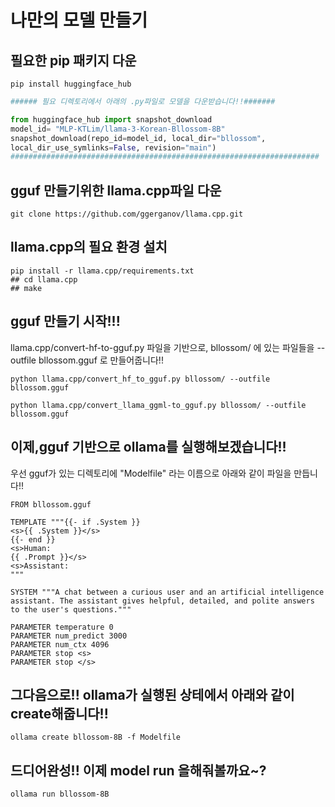 # 나만의 모델 만들기

## 필요한 pip 패키지 다운

```shell
pip install huggingface_hub
```

```python
###### 필요 디렉토리에서 아래의 .py파일로 모델을 다운받습니다!!#######

from huggingface_hub import snapshot_download
model_id= "MLP-KTLim/llama-3-Korean-Bllossom-8B"
snapshot_download(repo_id=model_id, local_dir="bllossom",
local_dir_use_symlinks=False, revision="main")
#####################################################################
```

## gguf 만들기위한 llama.cpp파일 다운

```shell
git clone https://github.com/ggerganov/llama.cpp.git
```

## llama.cpp의 필요 환경 설치

```shell
pip install -r llama.cpp/requirements.txt
## cd llama.cpp
## make
```

## gguf 만들기 시작!!!

llama.cpp/convert-hf-to-gguf.py 파일을 기반으로,
bllossom/ 에 있는 파일들을
--outfile bllossom.gguf 로 만들어줍니다!!

```shell
python llama.cpp/convert_hf_to_gguf.py bllossom/ --outfile bllossom.gguf

python llama.cpp/convert_llama_ggml-to_gguf.py bllossom/ --outfile bllossom.gguf
```

## 이제,gguf 기반으로 ollama를 실행해보겠습니다!!

우선 gguf가 있는 디렉토리에 "Modelfile" 라는 이름으로 아래와 같이 파일을 만듭니다!!

```text
FROM bllossom.gguf

TEMPLATE """{{- if .System }}
<s>{{ .System }}</s>
{{- end }}
<s>Human:
{{ .Prompt }}</s>
<s>Assistant:
"""

SYSTEM """A chat between a curious user and an artificial intelligence assistant. The assistant gives helpful, detailed, and polite answers to the user's questions."""

PARAMETER temperature 0
PARAMETER num_predict 3000
PARAMETER num_ctx 4096
PARAMETER stop <s>
PARAMETER stop </s>
```

## 그다음으로!! ollama가 실행된 상테에서 아래와 같이 create해줍니다!!

```shell
ollama create bllossom-8B -f Modelfile
```

## 드디어완성!! 이제 model run 을해줘볼까요~?

```shell
ollama run bllossom-8B
```

